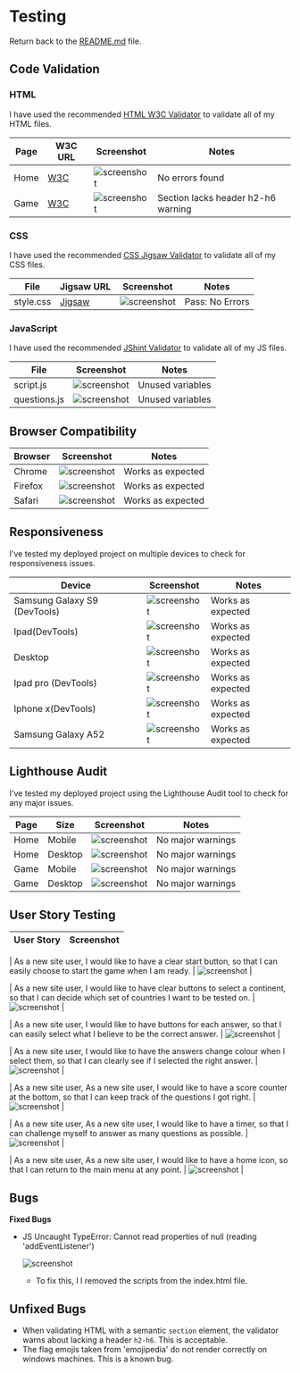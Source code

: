 # Testing

Return back to the [README.md](README.md) file.

## Code Validation

### HTML

I have used the recommended [HTML W3C Validator](https://validator.w3.org) to validate all of my HTML files.

| Page | W3C URL | Screenshot | Notes |
| --- | --- | --- | --- |
| Home | [W3C](https://validator.w3.org/nu/#textarea) | ![screenshot](/documentation/testing/html/index.png) | No errors found |
| Game | [W3C](https://validator.w3.org/nu/#textarea) | ![screenshot](/documentation/testing/html/game.png) | Section lacks header h2-h6 warning |


### CSS

I have used the recommended [CSS Jigsaw Validator](https://jigsaw.w3.org/css-validator) to validate all of my CSS files.


| File | Jigsaw URL | Screenshot | Notes |
| --- | --- | --- | --- |
| style.css | [Jigsaw](https://jigsaw.w3.org/css-validator/validator) | ![screenshot](/documentation/testing/css/css.png) | Pass: No Errors |


### JavaScript

I have used the recommended [JShint Validator](https://jshint.com) to validate all of my JS files.

| File | Screenshot | Notes |
| --- | --- | --- |
| script.js | ![screenshot](/documentation/testing/js/script.png) | Unused variables |
| questions.js | ![screenshot](/documentation/testing/js/game.png) | Unused variables |


## Browser Compatibility

| Browser | Screenshot | Notes |
| --- | --- | --- |
| Chrome | ![screenshot](/documentation/testing/browsers/chrome.png) | Works as expected |
| Firefox | ![screenshot](/documentation/testing/browsers/firefox.png) | Works as expected |
| Safari | ![screenshot](/documentation/testing/browsers/Safari.png) | Works as expected |


## Responsiveness

I've tested my deployed project on multiple devices to check for responsiveness issues.

| Device | Screenshot | Notes |
| --- | --- | --- |
| Samsung Galaxy S9 (DevTools) | ![screenshot](/documentation/responsive/galaxys9.png) | Works as expected |
| Ipad(DevTools) | ![screenshot](/documentation/responsive/ipad.png) | Works as expected |
| Desktop | ![screenshot](/documentation/responsive/responsive-desktop.png) | Works as expected |
| Ipad pro (DevTools) | ![screenshot](/documentation/responsive/ipad-pro.png) | Works as expected |
| Iphone x(DevTools) | ![screenshot](/documentation/responsive/iphonex.png) | Works as expected |
| Samsung Galaxy A52 | ![screenshot](/documentation/responsive/samsunggalaxya52.jpg) | Works as expected |


## Lighthouse Audit

I've tested my deployed project using the Lighthouse Audit tool to check for any major issues.

| Page | Size | Screenshot | Notes |
| --- | --- | --- | --- |
| Home | Mobile | ![screenshot](/documentation/lighthouse/home-mobile.png) | No major warnings |
| Home | Desktop | ![screenshot](/documentation/lighthouse/home-desktop.png) | No major warnings  |
| Game | Mobile | ![screenshot](/documentation/lighthouse/question-mobile.png) | No major warnings  |
| Game | Desktop | ![screenshot](/documentation/lighthouse/continent-desktop.png) | No major warnings  |


## User Story Testing

| User Story | Screenshot |
| --- | --- |

| As a new site user, I would like to have a clear start button, so that I can easily choose to start the game when I am ready. | ![screenshot](/documentation/feature/start-button.png) |

| As a new site user, I would like to have clear buttons to select a continent, so that I can decide which set of countries I want to be tested on. | ![screenshot](/documentation/feature/continent.png) |

| As a new site user, I would like to have buttons for each answer, so that I can easily select what I believe to be the correct answer. | ![screenshot](/documentation/feature/question.png) |

| As a new site user, I would like to have the answers change colour when I select them, so that I can clearly see if I selected the right answer. | ![screenshot](/documentation/feature/question-color.png) |

| As a new site user, As a new site user, I would like to have a score counter at the bottom, so that I can keep track of the questions I got right. | ![screenshot](/documentation/feature/score-counter.png) |

| As a new site user, As a new site user, I would like to have a timer, so that I can challenge myself to answer as many questions as possible. | ![screenshot](/documentation/feature/timer.png) |

| As a new site user, As a new site user, I would like to have a home icon, so that I can return to the main menu at any point. | ![screenshot](/documentation/feature/restart.png) |

## Bugs

**Fixed Bugs**

- JS Uncaught TypeError: Cannot read properties of null (reading 'addEventListener')

    ![screenshot](/documentation/bug/bug.png)

    - To fix this, I I removed the <script src="assets/js/script.js"></script> scripts from the index.html file.

## Unfixed Bugs

- When validating HTML with a semantic `section` element, the validator warns about lacking a header `h2-h6`. This is acceptable.
- The flag emojis taken from 'emojipedia' do not render correctly on windows machines. This is a known bug.
